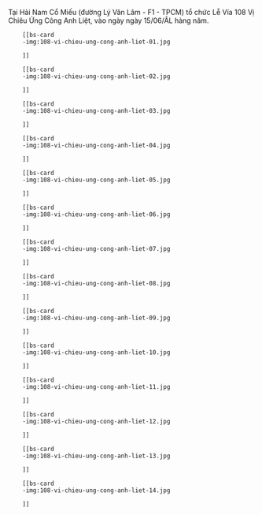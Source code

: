 Tại Hải Nam Cổ Miếu (đường Lý Văn Lâm - F1 - TPCM) tổ chức Lễ Vía 108 Vị Chiêu Ứng Công Anh Liệt, vào ngày ngày 15/06/ÂL hàng năm.

```bs-cards cols=1 equals lightbox=mygallery
    [[bs-card
    -img:108-vi-chieu-ung-cong-anh-liet-01.jpg

    ]]

    [[bs-card
    -img:108-vi-chieu-ung-cong-anh-liet-02.jpg

    ]]

    [[bs-card
    -img:108-vi-chieu-ung-cong-anh-liet-03.jpg

    ]]

    [[bs-card
    -img:108-vi-chieu-ung-cong-anh-liet-04.jpg

    ]]

    [[bs-card
    -img:108-vi-chieu-ung-cong-anh-liet-05.jpg

    ]]

    [[bs-card
    -img:108-vi-chieu-ung-cong-anh-liet-06.jpg

    ]]

    [[bs-card
    -img:108-vi-chieu-ung-cong-anh-liet-07.jpg

    ]]

    [[bs-card
    -img:108-vi-chieu-ung-cong-anh-liet-08.jpg

    ]]

    [[bs-card
    -img:108-vi-chieu-ung-cong-anh-liet-09.jpg

    ]]

    [[bs-card
    -img:108-vi-chieu-ung-cong-anh-liet-10.jpg

    ]]

    [[bs-card
    -img:108-vi-chieu-ung-cong-anh-liet-11.jpg

    ]]

    [[bs-card
    -img:108-vi-chieu-ung-cong-anh-liet-12.jpg

    ]]

    [[bs-card
    -img:108-vi-chieu-ung-cong-anh-liet-13.jpg

    ]]

    [[bs-card
    -img:108-vi-chieu-ung-cong-anh-liet-14.jpg

    ]]
```
